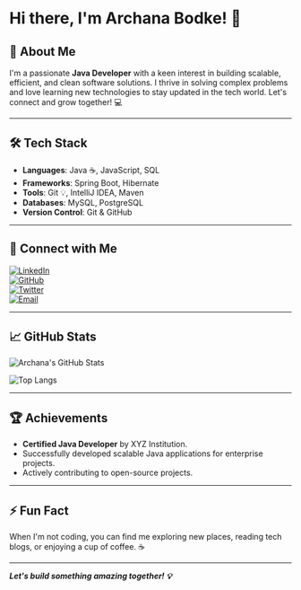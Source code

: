 # Hi there, I'm Archana Bodke! 👋

## 🚀 About Me

I'm a passionate **Java Developer** with a keen interest in building scalable, efficient, and clean software solutions. I thrive in solving complex problems and love learning new technologies to stay updated in the tech world. Let's connect and grow together! 💻

---

## 🛠️ Tech Stack

- **Languages**: Java ☕, JavaScript, SQL
- **Frameworks**: Spring Boot, Hibernate
- **Tools**: Git 💡, IntelliJ IDEA, Maven
- **Databases**: MySQL, PostgreSQL
- **Version Control**: Git & GitHub

---

## 🔗 Connect with Me

[![LinkedIn](https://img.shields.io/badge/-LinkedIn-0077B5?style=flat&logo=Linkedin&logoColor=white)](https://www.linkedin.com/in/archana-bodke/)  
[![GitHub](https://img.shields.io/badge/-GitHub-181717?style=flat&logo=github&logoColor=white)](https://github.com/your-github-username)  
[![Twitter](https://img.shields.io/badge/-Twitter-1DA1F2?style=flat&logo=twitter&logoColor=white)](https://twitter.com/your-twitter-handle)  
[![Email](https://img.shields.io/badge/-Email-D14836?style=flat&logo=gmail&logoColor=white)](mailto:archana.bodke@example.com)

---

## 📈 GitHub Stats

![Archana's GitHub Stats](https://github-readme-stats.vercel.app/api?username=your-github-username&show_icons=true&theme=radical)

![Top Langs](https://github-readme-stats.vercel.app/api/top-langs/?username=your-github-username&layout=compact&theme=radical)

---

## 🏆 Achievements

- **Certified Java Developer** by XYZ Institution.
- Successfully developed scalable Java applications for enterprise projects.
- Actively contributing to open-source projects.

---

## ⚡ Fun Fact

When I'm not coding, you can find me exploring new places, reading tech blogs, or enjoying a cup of coffee. ☕

---

**_Let's build something amazing together! 💡_**
